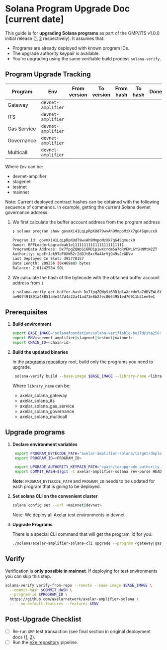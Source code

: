 # Solana Program Upgrade Doc [current date]

This guide is for **upgrading Solana programs** as part of the GMP/ITS v1.0.0 initial release ([1](./2025-07-GMP-v1.0.0.md), [2](./2025-07-ITS-v1.0.0.md) respectively). It assumes that:

- Programs are already deployed with known program IDs.
- The upgrade authority keypair is available.
- You're upgrading using the same verifiable build process `solana-verify`.

## Program Upgrade Tracking

| Program     | Env                | From version | To version | From hash | To hash | Done? |
| ----------- | ------------------ | ------------ | ---------- | --------- | ------- | ----- |
| Gateway     | `devnet-amplifier` |              |            |           |         |       |
| ITS         | `devnet-amplifier` |              |            |           |         |       |
| Gas Service | `devnet-amplifier` |              |            |           |         |       |
| Governance  | `devnet-amplifier` |              |            |           |         |       |
| Multicall   | `devnet-amplifier` |              |            |           |         |       |

Where `Env` can be:

- devnet-amplifier
- stagenet
- testnet
- mainnet

Note: Current deployed contract hashes can be obtained with the following sequence of commands. In example,
getting the current Solana devnet governance address:

1. We first calculate the buffer account address from the program address

    ```bash
    ❯ solana program show govmXi41LqLpRpKUd79wvAh9MmpoMzXk7gG4Sqmucx9

    Program Id: govmXi41LqLpRpKUd79wvAh9MmpoMzXk7gG4Sqmucx9
    Owner: BPFLoaderUpgradeab1e11111111111111111111111
    ProgramData Address: Dx7fpgZQWpSi6RD1p1wXcrdm5a7dRVEWL6YSHNMtN2ZT
    Authority: upaFrJck9TeFUXW62r2dDJtBxcMa4ArVjQ49sJeGDVw
    Last Deployed In Slot: 395770157
    Data Length: 289256 (0x469e8) bytes
    Balance: 2.01442584 SOL
    ```

1. We calculate the hash of the bytecode with the obtained buffer account address from `1`

    ```bash
    ❯ solana-verify get-buffer-hash Dx7fpgZQWpSi6RD1p1wXcrdm5a7dRVEWL6YSHNMtN2ZT
    ae907491891a48851a4e347d4a23a41ad73e8b2fec8664951ed76011b31ee9e1
    ```

## Prerequisites

1. **Build environment**

   ```bash
   export BASE_IMAGE="solanafoundation/solana-verifiable-build@sha256:979b09eef544de4502a92e28a724a8498a08e2fe506e8905b642e613760403d3"
   export ENV=<devnet-amplifier|stagenet|testnet|mainnet>
   export CHAIN_ID=<chain-id>
   ```

1. **Build the updated binaries**

    In the [programs repository](https://github.com/axelarnetwork/axelar-amplifier-solana) root, build only the programs you need to upgrade.

   ```bash
    solana-verify build --base-image $BASE_IMAGE --library-name <library_name> -- --no-default-features --features $ENV
   ```

   Where `library_name` can be:

   - axelar_solana_gateway
   - axelar_solana_its
   - axelar_solana_gas_service
   - axelar_solana_governance
   - axelar_solana_multicall

## Upgrade programs

1. **Declare environment variables**

   ```bash
    export PROGRAM_BYTECODE_PATH="axelar-amplifier-solana/target/deploy/<program_name>.so"
    export PROGRAM_ID=<PROGRAM_ID>

    export UPGRADE_AUTHORITY_KEYPAIR_PATH="<path/to/upgrade_authority_keypair.json>"
    export COMMIT_HASH=$(git -C axelar-amplifier-solana rev-parse HEAD)
   ```

   **Note**: `PROGRAM_BYTECODE_PATH` and `PROGRAM_ID` needs to be updated for each program that is going to be deployed.

1. **Set solana CLI on the convenient cluster**

   ```bash
   solana config set --url <mainnet|devnet>
   ```

   Note: We deploy all Axelar test environments in devnet

1. **Upgrade Programs**

    There is a special CLI command that will get the program_id for you:

    ```bash
    ./solana/axelar-amplifier-solana-cli upgrade --program <gateway|gas-service|governance|its> $PROGRAM_BYTECODE_PATH
    ```

## Verify

Verification is **only possible in mainnet**. If deploying for test environments you can skip this step.

```bash
solana-verify verify-from-repo --remote --base-image $BASE_IMAGE \
  --commit-hash $COMMIT_HASH \
  --program-id $PROGRAM_ID \
  https://github.com/axelarnetwork/axelar-amplifier-solana \
  -- --no-default-features --features $ENV
```

## Post-Upgrade Checklist

- [ ] Re-run `GMP` test transaction (see final section in original deployment docs ([1](./2025-07-GMP-v1.0.0.md), [2](./2025-07-ITS-v1.0.0.md)).
- [ ] Run the [e2e repository](https://github.com/eigerco/axelar-solana-e2e) pipeline.
